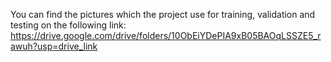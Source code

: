 You can find the pictures which the project use for training, validation and testing on the following link: https://drive.google.com/drive/folders/10ObEiYDePIA9xB05BAOqLSSZE5_rawuh?usp=drive_link 

